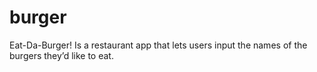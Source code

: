 # burger
Eat-Da-Burger! Is a restaurant app that lets users input the names of the burgers they’d like to eat.
